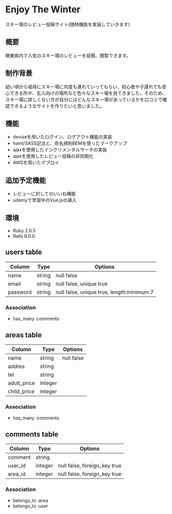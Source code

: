 # Enjoy The Winter
スキー場のレビュー投稿サイト(随時機能を実装していきます)

## 概要
関東県内で人気のスキー場のレビューを投稿、閲覧できます。

## 制作背景
幼い頃から祖母にスキー場に何度も連れていってもらい、初心者や子連れでも安心できる所や、玄人向けの場所など色々なスキー場を見てきました。そのため、スキー場に詳しくない方が自分にはどんなスキー場があっているかを口コミで確認できるようなサイトを作りたいと思いました。

## 機能
- deviseを用いたログイン、ログアウト機能の実装
- haml/SASS記法と、命名規則BEMを使ったマークアップ
- ajaxを使用したインクリメンタルサーチの実装
- ajaxを使用したレビュー投稿の非同期化
- AWSを用いたデプロイ

## 追加予定機能
- レビューに対してのいいね機能
- udemyで学習中のVue.jsの導入

## 環境
- Ruby 2.6.5
- Rails 6.0.0




## users table
|Column|Type|Options|
|------|----|-------|
|name|string|null false|
|email|string|null false, unique true|
|password|string|null false, unique true, length:minimum:7|

### Association
- has_many :comments

## areas table
|Column|Type|Options|
|------|----|-------|
|name|string|null false|
|addres|string|
|tel|string|
|adult_price|integer|
|child_price|integer|


### Association
- has_many :comments

## comments table
|Column|Type|Options|
|------|----|-------|
|comment|string|
|user_id|integer|null false, foreign_key true|
|area_id|integer|null false, foreign_key true|

### Association
- belongs_to :area
- belongs_to :user